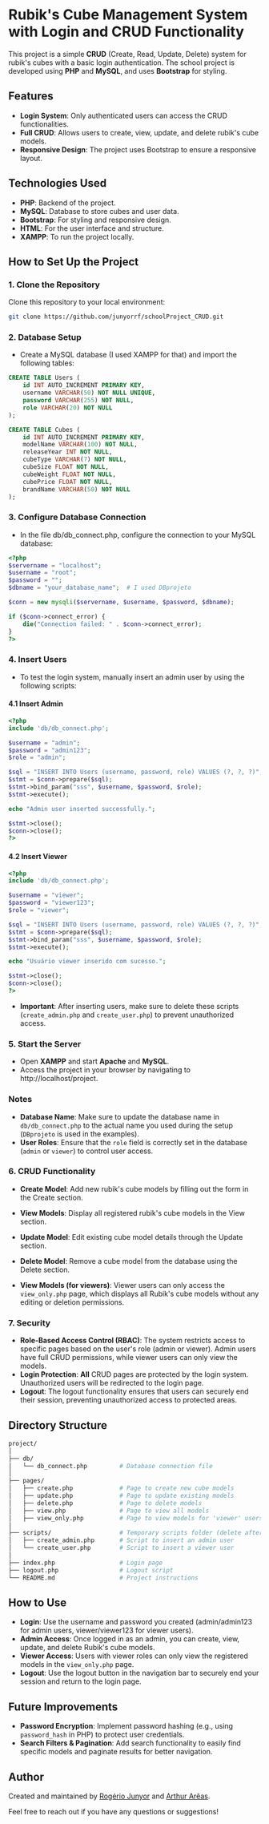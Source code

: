 # Rubik's Cube Management System with Login and CRUD Functionality

This project is a simple **CRUD** (Create, Read, Update, Delete) system for rubik's cubes with a basic login authentication. The school project is developed using **PHP** and **MySQL**, and uses **Bootstrap** for styling.

## Features

- **Login System**: Only authenticated users can access the CRUD functionalities.
- **Full CRUD**: Allows users to create, view, update, and delete rubik's cube models.
- **Responsive Design**: The project uses Bootstrap to ensure a responsive layout.

## Technologies Used

- **PHP**: Backend of the project.
- **MySQL**: Database to store cubes and user data.
- **Bootstrap**: For styling and responsive design.
- **HTML**: For the user interface and structure.
- **XAMPP**: To run the project locally.

## How to Set Up the Project

### 1. Clone the Repository

Clone this repository to your local environment:

```bash
git clone https://github.com/junyorrf/schoolProject_CRUD.git
```
### 2. Database Setup

- Create a MySQL database (I used XAMPP for that) and import the following tables:

```sql
CREATE TABLE Users (
    id INT AUTO_INCREMENT PRIMARY KEY,
    username VARCHAR(50) NOT NULL UNIQUE,
    password VARCHAR(255) NOT NULL,
    role VARCHAR(20) NOT NULL 
);

CREATE TABLE Cubes (
    id INT AUTO_INCREMENT PRIMARY KEY,
    modelName VARCHAR(100) NOT NULL,
    releaseYear INT NOT NULL,
    cubeType VARCHAR(7) NOT NULL,
    cubeSize FLOAT NOT NULL,
    cubeWeight FLOAT NOT NULL,
    cubePrice FLOAT NOT NULL,
    brandName VARCHAR(50) NOT NULL
);
```
### 3. Configure Database Connection

- In the file db/db_connect.php, configure the connection to your MySQL database:

```php
<?php
$servername = "localhost";
$username = "root";
$password = "";
$dbname = "your_database_name";  # I used DBprojeto

$conn = new mysqli($servername, $username, $password, $dbname);

if ($conn->connect_error) {
    die("Connection failed: " . $conn->connect_error);
}
?>
```

### 4. Insert Users

- To test the login system, manually insert an admin user by using the following scripts:

#### 4.1 Insert Admin

```php
<?php
include 'db/db_connect.php';

$username = "admin";
$password = "admin123";
$role = "admin"; 

$sql = "INSERT INTO Users (username, password, role) VALUES (?, ?, ?)";
$stmt = $conn->prepare($sql);
$stmt->bind_param("sss", $username, $password, $role);
$stmt->execute();

echo "Admin user inserted successfully.";

$stmt->close();
$conn->close();
?>
```

#### 4.2 Insert Viewer

```php
<?php
include 'db/db_connect.php';

$username = "viewer";
$password = "viewer123";
$role = "viewer"; 

$sql = "INSERT INTO Users (username, password, role) VALUES (?, ?, ?)";
$stmt = $conn->prepare($sql);
$stmt->bind_param("sss", $username, $password, $role);
$stmt->execute();

echo "Usuário viewer inserido com sucesso.";

$stmt->close();
$conn->close();
?>
```

- **Important**: After inserting users, make sure to delete these scripts (`create_admin.php` and `create_user.php`) to prevent unauthorized access.


### 5. Start the Server

- Open **XAMPP** and start **Apache** and **MySQL**.
- Access the project in your browser by navigating to http://localhost/project.


### Notes
- **Database Name**: Make sure to update the database name in `db/db_connect.php` to the actual name you used during the setup (`DBprojeto` is used in the examples).
- **User Roles**: Ensure that the `role` field is correctly set in the database (`admin` or `viewer`) to control user access.


### 6. CRUD Functionality

- **Create Model**: Add new rubik's cube models by filling out the form in the Create section.
- **View Models**: Display all registered rubik's cube models in the View section.
- **Update Model**: Edit existing cube model details through the Update section.
- **Delete Model**: Remove a cube model from the database using the Delete section.

- **View Models (for viewers)**: Viewer users can only access the `view_only.php` page, which displays all Rubik's cube models without any editing or deletion permissions.


### 7. Security

- **Role-Based Access Control (RBAC)**: The system restricts access to specific pages based on the user's role (admin or viewer). Admin users have full CRUD permissions, while viewer users can only view the models.
- **Login Protection**: **All** CRUD pages are protected by the login system. Unauthorized users will be redirected to the login page.
- **Logout**: The logout functionality ensures that users can securely end their session, preventing unauthorized access to protected areas.



## Directory Structure

```bash
project/
│
├── db/
│   └── db_connect.php         # Database connection file
│
├── pages/
│   ├── create.php             # Page to create new cube models
│   ├── update.php             # Page to update existing models
│   ├── delete.php             # Page to delete models
│   ├── view.php               # Page to view all models
│   ├── view_only.php          # Page to view models for 'viewer' users
│
├── scripts/                   # Temporary scripts folder (delete after use)
│   ├── create_admin.php       # Script to insert an admin user
│   └── create_user.php        # Script to insert a viewer user
│
├── index.php                  # Login page
├── logout.php                 # Logout script
└── README.md                  # Project instructions
```



## How to Use

- **Login**: Use the username and password you created (admin/admin123 for admin users, viewer/viewer123 for viewer users).
- **Admin Access**: Once logged in as an admin, you can create, view, update, and delete Rubik's cube models.
- **Viewer Access**: Users with viewer roles can only view the registered models in the `view_only.php` page.
- **Logout**: Use the logout button in the navigation bar to securely end your session and return to the login page.



## Future Improvements

- **Password Encryption**: Implement password hashing (e.g., using `password_hash` in PHP) to protect user credentials.
- **Search Filters & Pagination**: Add search functionality to easily find specific models and paginate results for better navigation.




## Author

Created and maintained by [Rogério Junyor](https://github.com/junyorrf) and [Arthur Arêas](https://github.com/arthuramata).

Feel free to reach out if you have any questions or suggestions!

